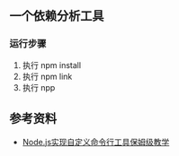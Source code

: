 ## 一个依赖分析工具

### 运行步骤

1. 执行 npm install
2. 执行 npm link
3. 执行 npp

## 参考资料

- [Node.js实现自定义命令行工具保姆级教学](https://juejin.cn/post/7233391595306647609)

